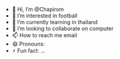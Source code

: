 - 👋 Hi, I’m @Chapirom
- 👀 I’m interested in football
- 🌱 I’m currently learning in thailand 
- 💞️ I’m looking to collaborate on computer
- 📫 How to reach me email 
- 😄 Pronouns: 
- ⚡ Fun fact: ...

<!---
Chapirom/Chapirom is a ✨ special ✨ repository because its `README.md` (this file) appears on your GitHub profile.
You can click the Preview link to take a look at your changes.
--->
